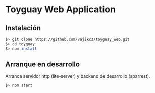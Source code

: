 # Toyguay Web Application

## Instalación

```bash
$> git clone https://github.com/vajikc3/toyguay_web.git
$> cd toyguay
$> npm install
```

## Arranque en desarrollo

Arranca servidor http (lite-server) y backend de desarrollo (sparrest).

```bash
$> npm start
```
